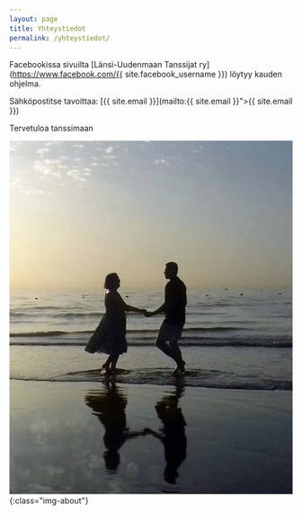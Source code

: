 ```yaml
---
layout: page
title: Yhteystiedot
permalink: /yhteystiedot/
---
```


Facebookissa sivuilta [Länsi-Uudenmaan Tanssijat ry](https://www.facebook.com/{{ site.facebook_username }}) löytyy kauden ohjelma.


Sähköpostitse tavoittaa: [{{ site.email }}](mailto:{{ site.email }}">{{ site.email }})

Tervetuloa tanssimaan

![Tervetuloa tanssimaan](/content/images/mia_ja_jp.jpg){:class="img-about"}
